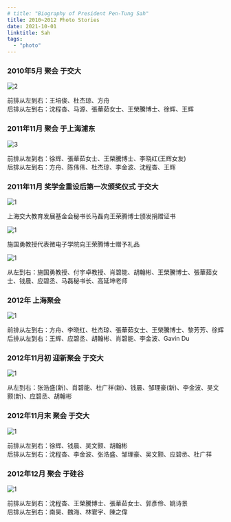 ```yaml
---
# title: "Biography of President Pen-Tung Sah"
title: 2010~2012 Photo Stories
date: 2021-10-01
linktitle: Sah
tags:
  - "photo"
---
```


### 2010年5月 聚会 于交大

![2](/img/photostory/2.jpg)

前排从左到右：王培俊、杜杰琼、方舟\
后排从左到右：沈程杳、马源、張華茹女士、王榮騰博士、徐辉、王辉

### 2011年11月 聚会 于上海浦东

![3](/img/photostory/3.jpg)

前排从左到右：徐辉、張華茹女士、王榮騰博士、李晓红(王辉女友)\
后排从左到右：方舟、陈伟伟、杜杰琼、李金波、沈程杳、王辉

### 2011年11月 奖学金重设后第一次颁奖仪式 于交大 


![1](/img/photostory/4.jpg "This is the title attribute {width='100' height='75' style='border: 1px solid red;`}")

上海交大教育发展基金会秘书长马磊向王荣腾博士颁发捐赠证书

![1](/img/photostory/5.jpg)

施国勇教授代表微电子学院向王荣腾博士赠予礼品


![1](/img/photostory/6.jpg)

从左到右：施国勇教授、付宇卓教授、肖碧能、胡翰彬、王榮騰博士、張華茹女士、钱晨、应碧丞、马磊秘书长、高延坤老师

### 2012年 上海聚会

![1](/img/photostory/7.jpg)

前排从左到右：方舟、李晓红、杜杰琼、張華茹女士、王榮騰博士、黎芳芳、徐辉 \
后排从左到右：王辉、应碧丞、胡翰彬、肖碧能、李金波、Gavin Du

### 2012年11月初 迎新聚会 于交大

![1](/img/photostory/8.jpg)

从左到右：张浩盛(新)、肖碧能、杜广祥(新)、钱晨、邹理豪(新)、李金波、吴文颢(新)、应碧丞、胡翰彬

### 2012年11月末 聚会 于交大

![1](/img/photostory/9.jpg)

前排从左到右：徐辉、钱晨、吴文颢、胡翰彬 \
后排从左到右：沈程杳、李金波、张浩盛、邹理豪、吴文颢、应碧丞、杜广祥

### 2012年12月 聚会 于硅谷

![1](/img/photostory/10.jpg)

前排从左到右：沈程杳、王榮騰博士、張華茹女士、郭彥伶、姚诗景 \
后排从左到右：南昊、魏海、林宭宇、陳之偉
